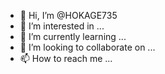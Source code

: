 - 👋 Hi, I’m @HOKAGE735
- 👀 I’m interested in ...
- 🌱 I’m currently learning ...
- 💞️ I’m looking to collaborate on ...
- 📫 How to reach me ...

<!---
HOKAGE735/HOKAGE735 is a ✨ special ✨ repository because its `README.md` (this file) appears on your GitHub profile.
You can click the Preview link to take a look at your changes.
--->
